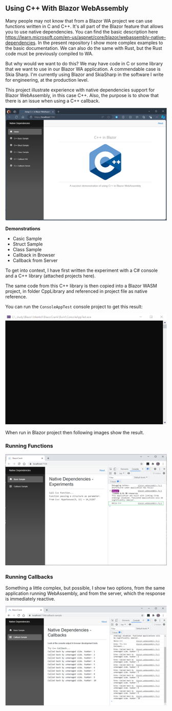## Using C++ With Blazor WebAssembly

Many people may not know that from a Blazor WA project we can use functions written in C and C++. It's all part of the Blazor feature that allows you to use native dependencies. You can find the basic description here https://learn.microsoft.com/en-us/aspnet/core/blazor/webassembly-native-dependencies. In the present repository I show more complex examples to the basic documentation. We can also do the same with Rust, but the Rust code must be previously compiled to WA.

But why would we want to do this? We may have code in C or some library that we want to use in our Blazor WA application. A commendable case is Skia Sharp. I'm currently using Blazor and SkiaSharp in the software I write for engineering, at the production level.

This project illustrate experience with native dependencies support for Blazor WebAssembly, in this case C++. Also, the purpose is to show that there is an issue when using a C++ callback.

![Console Test](https://github.com/harveytriana/BlazorCrank/blob/master/Images/cs-cpp-index.png)

**Demonstrations**

- Casic Sample
- Struct Sample
- Class Sample
- Callback in Browser
- Callback from Server

To get into context, I have first written the experiment with a C# console and a C++ library (attached projects here). 
 
The same code from this C++ library is then copied into a Blazor WASM project, in folder CppLibrary and referenced in project file as native reference.
 
You can run the ```ConsoleAppTest``` console project to get this result:

![Console Test](https://github.com/harveytriana/BlazorCrank/blob/master/Images/cs-cpp-console.gif)
 
When run in Blazor project then following images show the result.

### Running Functions

![Basic Sample](https://github.com/harveytriana/BlazorCrank/blob/master/Images/bz-cpp-1.png)

### Running Callbacks

Something a little complex, but possible, I show two options, from the same application running WebAssembly, and from the server, which the response is immediately reactive.

![Callback Page](https://github.com/harveytriana/BlazorCrank/blob/master/Images/bz-cpp-3.png)
